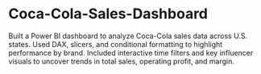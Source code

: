 # Coca-Cola-Sales-Dashboard
Built a Power BI dashboard to analyze Coca-Cola sales data across U.S. states. Used DAX, slicers, and conditional formatting to highlight performance by brand. Included interactive time filters and key influencer visuals to uncover trends in total sales, operating profit, and margin.
